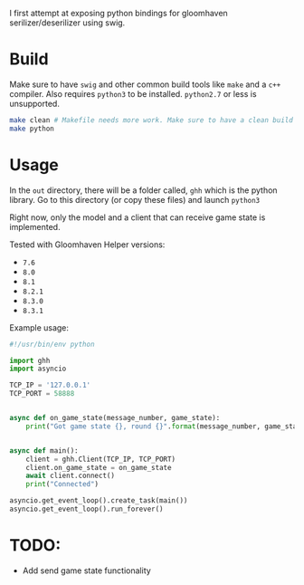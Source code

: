 I first attempt at exposing python bindings for gloomhaven serilizer/deserilizer using swig.

# Build

Make sure to have `swig` and other common build tools like `make` and a `c++` compiler.
Also requires `python3` to be installed. `python2.7` or less is unsupported.

```bash
make clean # Makefile needs more work. Make sure to have a clean build
make python
```

# Usage

In the `out` directory, there will be a folder called, `ghh` which is the python library.
Go to this directory (or copy these files) and launch `python3`

Right now, only the model and a client that can receive game state is implemented.


Tested with Gloomhaven Helper versions:
- `7.6`
- `8.0`
- `8.1`
- `8.2.1`
- `8.3.0`
- `8.3.1`


Example usage:
```python
#!/usr/bin/env python

import ghh
import asyncio

TCP_IP = '127.0.0.1'
TCP_PORT = 58888


async def on_game_state(message_number, game_state):
    print("Got game state {}, round {}".format(message_number, game_state.round))


async def main():
    client = ghh.Client(TCP_IP, TCP_PORT)
    client.on_game_state = on_game_state
    await client.connect()
    print("Connected")

asyncio.get_event_loop().create_task(main())
asyncio.get_event_loop().run_forever()
```

# TODO:

* Add send game state functionality
